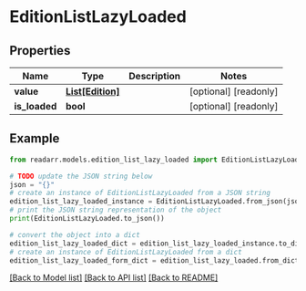 # EditionListLazyLoaded


## Properties

Name | Type | Description | Notes
------------ | ------------- | ------------- | -------------
**value** | [**List[Edition]**](Edition.md) |  | [optional] [readonly] 
**is_loaded** | **bool** |  | [optional] [readonly] 

## Example

```python
from readarr.models.edition_list_lazy_loaded import EditionListLazyLoaded

# TODO update the JSON string below
json = "{}"
# create an instance of EditionListLazyLoaded from a JSON string
edition_list_lazy_loaded_instance = EditionListLazyLoaded.from_json(json)
# print the JSON string representation of the object
print(EditionListLazyLoaded.to_json())

# convert the object into a dict
edition_list_lazy_loaded_dict = edition_list_lazy_loaded_instance.to_dict()
# create an instance of EditionListLazyLoaded from a dict
edition_list_lazy_loaded_form_dict = edition_list_lazy_loaded.from_dict(edition_list_lazy_loaded_dict)
```
[[Back to Model list]](../README.md#documentation-for-models) [[Back to API list]](../README.md#documentation-for-api-endpoints) [[Back to README]](../README.md)


